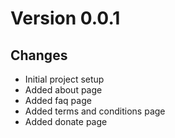 # Version 0.0.1
## Changes
- Initial project setup
- Added about page
- Added faq page
- Added terms and conditions page
- Added donate page
